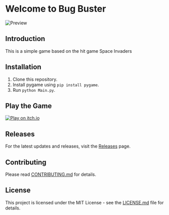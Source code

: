# Welcome to Bug Buster
![Preview](https://i.imgur.com/xOakABg.gif)
## Introduction
This is a simple game based on the hit game Space Invaders

## Installation
1. Clone this repository.
2. Install pygame using `pip install pygame`.
3. Run `python Main.py`.

## Play the Game
[![Play on itch.io](https://i.imgur.com/dD97spb.png)](https://cptz.itch.io/manananggal-flight)

## Releases
For the latest updates and releases, visit the [Releases](https://github.com/CptZee/Mananangal-Fly/releases) page.

## Contributing
Please read [CONTRIBUTING.md](CONTRIBUTING.md) for details.

## License
This project is licensed under the MIT License - see the [LICENSE.md](LICENSE.md) file for details.
